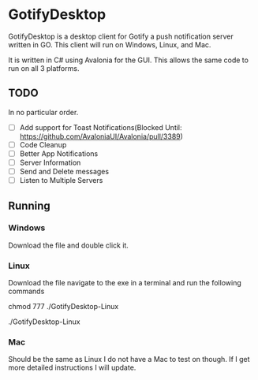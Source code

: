 # GotifyDesktop

GotifyDesktop is a desktop client for Gotify a push notification server written in GO. This client will run on Windows, Linux, and Mac.

It is written in C# using Avalonia for the GUI. This allows the same code to run on all 3 platforms. 

## TODO

In no particular order.

- [ ] Add support for Toast Notifications(Blocked Until: https://github.com/AvaloniaUI/Avalonia/pull/3389) 
- [ ] Code Cleanup
- [ ] Better App Notifications
- [ ] Server Information
- [ ] Send and Delete messages
- [ ] Listen to Multiple Servers

## Running

### Windows
Download the file and double click it.

### Linux
Download the file navigate to the exe in a terminal and run the following commands

chmod 777 ./GotifyDesktop-Linux

./GotifyDesktop-Linux

### Mac
Should be the same as Linux I do not have a Mac to test on though. If I get more detailed instructions I will update.